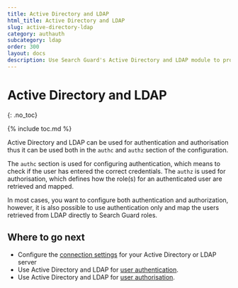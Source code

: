 ```yaml
---
title: Active Directory and LDAP
html_title: Active Directory and LDAP
slug: active-directory-ldap
category: authauth
subcategory: ldap
order: 300
layout: docs
description: Use Search Guard's Active Directory and LDAP module to protect your Elasticsearch cluster against unauthorized access.
---
```

<!---
Copyright 2020 floragunn GmbH
-->

# Active Directory and LDAP
{: .no_toc}

{% include toc.md %}

Active Directory and LDAP can be used for authentication and authorisation thus it can be used both in the `authc` and `authz` section of the configuration. 

The `authc` section is used for configuring authentication, which means to check if the user has entered the correct credentials. The `authz` is used for authorisation, which defines how the role(s) for an authenticated user are retrieved and mapped.

In most cases, you want to configure both authentication and authorization, however, it is also possible to use authentication only and map the users retrieved from LDAP directly to Search Guard roles. 

## Where to go next

* Configure the [connection settings](../_docs_auth_auth/auth_auth_ldap_connection_settings.md) for your Active Directory or LDAP server
* Use Active Directory and LDAP for [user authentication](../_docs_auth_auth/auth_auth_ldap_authentication.md).
* Use Active Directory and LDAP for [user authorisation](../_docs_auth_auth/auth_auth_ldap_authorisation.md).

